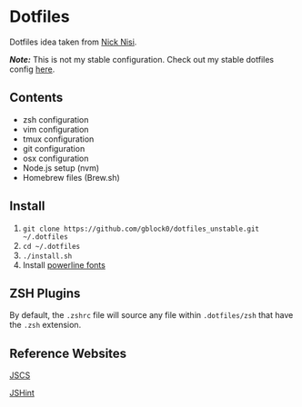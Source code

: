 # Dotfiles

Dotfiles idea taken from [Nick Nisi](http://www.github.com/nicknisi). 

***Note:*** This is not my stable configuration. Check out my stable dotfiles config [here](https://github.com/gblock0/dotfiles).

## Contents

+ zsh configuration
+ vim configuration
+ tmux configuration
+ git configuration
+ osx configuration
+ Node.js setup (nvm)
+ Homebrew files (Brew.sh)

## Install

1. `git clone https://github.com/gblock0/dotfiles_unstable.git ~/.dotfiles`
1. `cd ~/.dotfiles`
1. `./install.sh`
1. Install [powerline fonts](https://github.com/powerline/fonts)

## ZSH Plugins

By default, the `.zshrc` file will source any file within `.dotfiles/zsh` that have the `.zsh` extension.

## Reference Websites
[JSCS](http://jscs.info/rules.html)

[JSHint](http://jshint.com/docs/options/)
